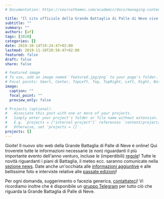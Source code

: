 ```yaml
---
# Documentation: https://sourcethemes.com/academic/docs/managing-content/

title: "Il sito ufficiale della Grande Battaglia di Palle di Neve vive!"
subtitle: ""
summary: ""
authors: [af]
tags: [2020]
categories: []
date: 2019-10-14T19:24:47+02:00
lastmod: 2019-11-10T20:50:47+02:00
featured: false
draft: false
share: false

# Featured image
# To use, add an image named `featured.jpg/png` to your page's folder.
# Focal points: Smart, Center, TopLeft, Top, TopRight, Left, Right, BottomLeft, Bottom, BottomRight.
image:
  caption: ""
  focal_point: ""
  preview_only: false

# Projects (optional).
#   Associate this post with one or more of your projects.
#   Simply enter your project's folder or file name without extension.
#   E.g. `projects = ["internal-project"]` references `content/project/deep-learning/index.md`.
#   Otherwise, set `projects = []`.
projects: []
---
```


Gioite! Il nuovo sito web della Grande Battaglia di Palle di Neve è online! 
Qui troverete tutte le informazioni necessarie (e non) riguardanti il più importante evento dell'anno venturo, incluse le (imperdibili) [regole](/it/rules)! Tutte le novità riguardanti i piani di Battaglia, il meteo ecc. saranno comunicate nella [sezione news](/it/post). Date anche un'occhiata alle [informazioni aggiuntive](/it/details) e alle bellissime foto e interviste relative alle [passate edizioni](/it/past_editions)!

Per ogni domanda, suggerimento o facezia generica, [contattateci](/it/contact)! Vi ricordiamo inoltre che è disponibile un [gruppo Telegram](https://t.me/joinchat/CckkABLrWpqLh81Gvzncsw) per tutto ciò che riguarda la Grande Battaglia di Palle di Neve.
